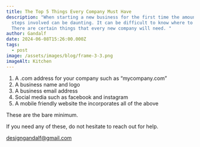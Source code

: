 ```yaml
---
title: The Top 5 Things Every Company Must Have
description: "When starting a new business for the first time the amount of
  steps involved can be daunting. It can be difficult to know where to begin.
  There are certain things that every new company will need. "
author: Gandalf
date: 2024-06-08T15:26:00.000Z
tags:
  - post
image: /assets/images/blog/frame-3-3.png
imageAlt: Kitchen
---
```

1. A .com address for your company such as “mycompany.com”
2. A business name and logo
3. A business email address
4. Social media such as facebook and instagram
5. A mobile friendly website the incorporates all of the above

These are the bare minimum.

If you need any of these, do not hesitate to reach out for help.

designgandalf@gmail.com
